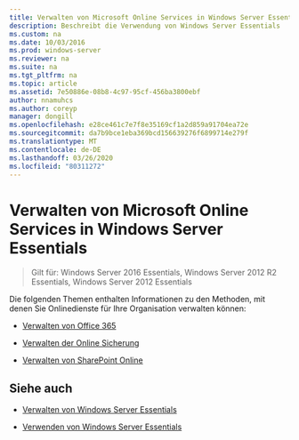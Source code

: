 ```yaml
---
title: Verwalten von Microsoft Online Services in Windows Server Essentials
description: Beschreibt die Verwendung von Windows Server Essentials
ms.custom: na
ms.date: 10/03/2016
ms.prod: windows-server
ms.reviewer: na
ms.suite: na
ms.tgt_pltfrm: na
ms.topic: article
ms.assetid: 7e50886e-08b8-4c97-95cf-456ba3800ebf
author: nnamuhcs
ms.author: coreyp
manager: dongill
ms.openlocfilehash: e28ce461c7e7f8e35169cf1a2d859a91704ea72e
ms.sourcegitcommit: da7b9bce1eba369bcd156639276f6899714e279f
ms.translationtype: MT
ms.contentlocale: de-DE
ms.lasthandoff: 03/26/2020
ms.locfileid: "80311272"
---
```

# <a name="manage-microsoft-online-services-in-windows-server-essentials"></a>Verwalten von Microsoft Online Services in Windows Server Essentials

>Gilt für: Windows Server 2016 Essentials, Windows Server 2012 R2 Essentials, Windows Server 2012 Essentials

Die folgenden Themen enthalten Informationen zu den Methoden, mit denen Sie Onlinedienste für Ihre Organisation verwalten können:  
  
-   [Verwalten von Office 365](Manage-Office-365-in-Windows-Server-Essentials.md)   
  
-   [Verwalten der Online Sicherung](Manage-Online-Backup-in-Windows-Server-Essentials.md)  
  
-   [Verwalten von SharePoint Online](Manage-SharePoint-Online-in-Windows-Server-Essentials.md)  
  
## <a name="see-also"></a>Siehe auch  
  
-   [Verwalten von Windows Server Essentials](Manage-Windows-Server-Essentials.md)  
  
-   [Verwenden von Windows Server Essentials](../use/Use-Windows-Server-Essentials.md)